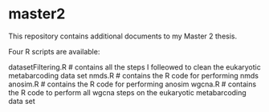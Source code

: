 # master2

This repository contains additional documents to my Master 2 thesis.

Four R scripts are available:

datasetFiltering.R # contains all the steps I folleowed to clean the eukaryotic metabarcoding data set
nmds.R # contains the R code for performing nmds
anosim.R # contains the R code for performing anosim
wgcna.R # contains the R code to perform all wgcna steps on the eukaryotic metabarcoding data set


